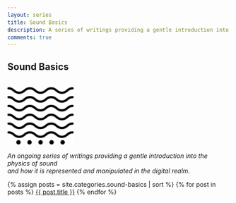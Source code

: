 ```yaml
---
layout: series
title: Sound Basics
description: A series of writings providing a gentle introduction into the physics of sound and how it is represented and manipulated in the digital realm.
comments: true
---
```


## Sound Basics
<br/>
<img src="img/sound-wave.svg" width="150" height="130">

*An ongoing series of writings providing a gentle introduction into the physics of sound <br/> and how it is represented and manipulated in the digital realm.*

{% assign posts = site.categories.sound-basics | sort %}
{% for post in posts %}
  <a href="{{ post.url }}" title="{{ post.title }}">{{ post.title }}</a>
{% endfor %}